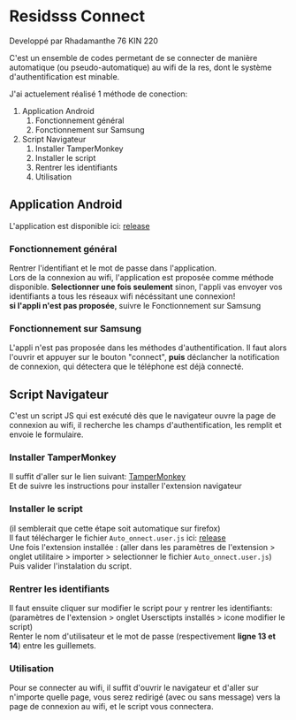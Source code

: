 # Residsss Connect
Developpé par Rhadamanthe 76 KIN 220

C'est un ensemble de codes permetant de se connecter de manière automatique (ou pseudo-automatique) au wifi de la res, dont le système d'authentification est minable.

J'ai actuelement réalisé 1 méthode de conection:

1. Application Android
	1. Fonctionnement général
	2. Fonctionnement sur Samsung
2. Script Navigateur
	1. Installer TamperMonkey
	2. Installer le script
	3. Rentrer les identifiants
	4. Utilisation

## Application Android
L'application est disponible ici: [release](https://github.com/Teiwin/ResidsssConnect/releases)  

### Fonctionnement général
Rentrer l'identifiant et le mot de passe dans l'application.  
Lors de la connexion au wifi, l'application est proposée comme méthode disponible. **Selectionner une fois seulement** sinon, l'appli vas envoyer vos identifiants a tous les réseaux wifi nécéssitant une connexion!  
**si l'appli n'est pas proposée**, suivre le Fonctionnement sur Samsung

### Fonctionnement sur Samsung
L'appli n'est pas proposée dans les méthodes d'authentification. Il faut alors l'ouvrir et appuyer sur le bouton "connect", **puis** déclancher la notification de connexion, qui détectera que le téléphone est déjà connecté.


## Script Navigateur

C'est un script JS qui est exécuté dès que le navigateur ouvre la page de connexion au wifi, il recherche les champs d'authentification, les remplit et envoie le formulaire.

### Installer TamperMonkey
Il suffit d'aller sur le lien suivant: [TamperMonkey](https://www.tampermonkey.net)  
Et de suivre les instructions pour installer l'extension navigateur

### Installer le script
(il semblerait que cette étape soit automatique sur firefox)  
Il faut télécharger le fichier `Auto_onnect.user.js` ici: [release](https://github.com/Teiwin/ResidsssConnect/releases)  
Une fois l'extension installée :
(aller dans les paramètres de l'extension > onglet utilitaire > importer > selectionner le fichier `Auto_onnect.user.js`)  
Puis valider l'instalation du script.

### Rentrer les identifiants
Il faut ensuite cliquer sur modifier le script pour y rentrer les identifiants:  
(paramètres de l'extension > onglet Usersctipts installés > icone modifier le script)  
Renter le nom d'utilisateur et le mot de passe (respectivement **ligne 13 et 14**) entre les guillemets.

### Utilisation
Pour se connecter au wifi, il suffit d'ouvrir le navigateur et d'aller sur n'importe quelle page, vous serez redirigé (avec ou sans message) vers la page de connexion au wifi, et le script vous connectera.


